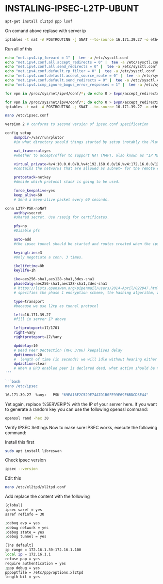 # INSTALING-IPSEC-L2TP-UBUNT

```bash
apt-get install xl2tpd ppp lsof
```

On comand above replase with server ip

```bash
iptables -t nat -A POSTROUTING -j SNAT --to-source 16.171.39.27 -o eth+
```

Run all of this

```bash
echo "net.ipv4.ip_forward = 1" |  tee -a /etc/sysctl.conf
echo "net.ipv4.conf.all.accept_redirects = 0" |  tee -a /etc/sysctl.conf
echo "net.ipv4.conf.all.send_redirects = 0" |  tee -a /etc/sysctl.conf
echo "net.ipv4.conf.default.rp_filter = 0" |  tee -a /etc/sysctl.conf
echo "net.ipv4.conf.default.accept_source_route = 0" |  tee -a /etc/sysctl.conf
echo "net.ipv4.conf.default.send_redirects = 0" |  tee -a /etc/sysctl.conf
echo "net.ipv4.icmp_ignore_bogus_error_responses = 1" |  tee -a /etc/sysctl.conf
```

```bash
for vpn in /proc/sys/net/ipv4/conf/*; do echo 0 > $vpn/accept_redirects; echo 0 > $vpn/send_redirects; done
```

```bash
for vpn in /proc/sys/net/ipv4/conf/*; do echo 0 > $vpn/accept_redirects; echo 0 > $vpn/send_redirects; done
iptables -t nat -A POSTROUTING -j SNAT --to-source 16.171.39.27 -o eth+
```

```bash
nano /etc/ipsec.conf
```

```bash
version 2 # conforms to second version of ipsec.conf specification

config setup
    dumpdir=/var/run/pluto/
    #in what directory should things started by setup (notably the Pluto daemon) be allowed to dump core?

    nat_traversal=yes
    #whether to accept/offer to support NAT (NAPT, also known as "IP Masqurade") workaround for IPsec

    virtual_private=%v4:10.0.0.0/8,%v4:192.168.0.0/16,%v4:172.16.0.0/12,%v6:fd00::/8,%v6:fe80::/10
    #contains the networks that are allowed as subnet= for the remote client. In other words, the address ranges that may live behind a NAT router through which a client connects.

    protostack=netkey
    #decide which protocol stack is going to be used.

    force_keepalive=yes
    keep_alive=60
    # Send a keep-alive packet every 60 seconds.

conn L2TP-PSK-noNAT
    authby=secret
    #shared secret. Use rsasig for certificates.

    pfs=no
    #Disable pfs

    auto=add
    #the ipsec tunnel should be started and routes created when the ipsec daemon itself starts.

    keyingtries=3
    #Only negotiate a conn. 3 times.

    ikelifetime=8h
    keylife=1h

    ike=aes256-sha1,aes128-sha1,3des-sha1
    phase2alg=aes256-sha1,aes128-sha1,3des-sha1
    # https://lists.openswan.org/pipermail/users/2014-April/022947.html
    # specifies the phase 1 encryption scheme, the hashing algorithm, and the diffie-hellman group. The modp1024 is for Diffie-Hellman 2. Why 'modp' instead of dh? DH2 is a 1028 bit encryption algorithm that modulo's a prime number, e.g. modp1028. See RFC 5114 for details or the wiki page on diffie hellmann, if interested.

    type=transport
    #because we use l2tp as tunnel protocol

    left=16.171.39.27
    #fill in server IP above

    leftprotoport=17/1701
    right=%any
    rightprotoport=17/%any

    dpddelay=10
    # Dead Peer Dectection (RFC 3706) keepalives delay
    dpdtimeout=20
    #  length of time (in seconds) we will idle without hearing either an R_U_THERE poll from our peer, or an R_U_THERE_ACK reply.
    dpdaction=clear
    # When a DPD enabled peer is declared dead, what action should be taken. clear means the eroute and SA with both be cleared.
'''

```bash
nano /etc/ipsec
```

```bash
16.171.39.27  %any:   PSK "69EA16F2C529E74A7D1B0FE99E69F6BDCD3E44"
```

Yet again, replace %SERVERIP% with the IP of your server here. If you want to generate a random key you can use the following openssl command:

```bash
openssl rand -hex 30
```

Verify IPSEC Settings
Now to make sure IPSEC works, execute the following command:

Install this first

```bash
sudo apt install libreswan
```

Check ipsec version

```bash
ipsec --version
```

Edit this 

```bash
nano /etc/xl2tpd/xl2tpd.conf
```

Add replace the content with the following 

```bash
[global]
ipsec saref = yes
saref refinfo = 30

;debug avp = yes
;debug network = yes
;debug state = yes
;debug tunnel = yes

[lns default]
ip range = 172.16.1.30-172.16.1.100
local ip = 172.16.1.1
refuse pap = yes
require authentication = yes
;ppp debug = yes
pppoptfile = /etc/ppp/options.xl2tpd
length bit = yes
```





